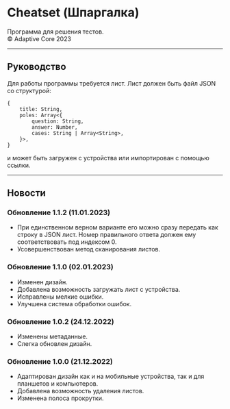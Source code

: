 # Cheatset (Шпаргалка)
Программа для решения тестов.  
© Adaptive Core 2023  
- - -
## Руководство
Для работы программы требуется лист. Лист должен быть файл JSON со структурой:  
```lang-js
{
	title: String,
	poles: Array<{
		question: String,
		answer: Number,
		cases: String | Array<String>,
	}>,
}
```
и может быть загружен с устройства или импортирован с помощью ссылки.
- - -
## Новости
### Обновление 1.1.2 (11.01.2023)
 - При единственном верном варианте его можно сразу передать как строку в JSON лист. Номер правильного ответа должен ему соответствовать под индексом 0.
 - Усовершенствован метод сканирования листов.

### Обновление 1.1.0 (02.01.2023)
 - Изменен дизайн.  
 - Добавлена возможность загружать лист с устройства.  
 - Исправлены мелкие ошибки.  
 - Улучшена система обработки ошибок.  

### Обновление 1.0.2 (24.12.2022)
- Изменены метаданные․  
- Слегка обновлен дизайн․  

### Обновление 1.0.0 (21.12.2022)
- Адаптирован дизайн как и на мобильные устройства, так и для планшетов и компьютеров.  
- Добавлена возможность удаления листов.  
- Изменена полоса прокрутки.  
